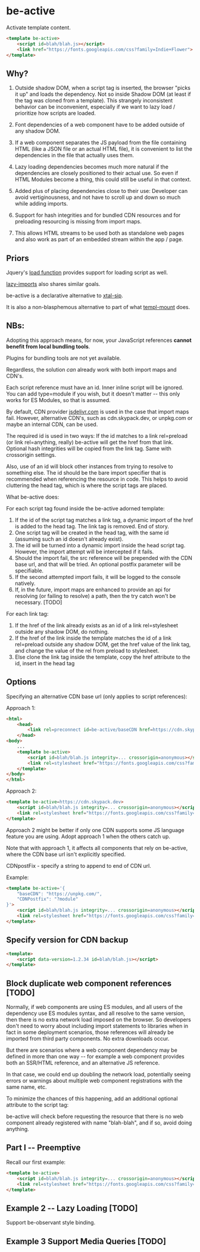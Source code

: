 # be-active

Activate template content.

```html
<template be-active>
    <script id=blah/blah.js></script>
    <link href="https://fonts.googleapis.com/css?family=Indie+Flower">
</template>
```

## Why?  

1.  Outside shadow DOM, when a script tag is inserted, the browser "picks it up" and loads the dependency.  Not so inside Shadow DOM (at least if the tag was cloned from a template).  This strangely inconsistent behavior can be inconvenient, especially if we want to lazy load / prioritize how scripts are loaded.

2.  Font dependencies of a web component have to be added outside of any shadow DOM.

3.  If a web component separates the JS payload from the file containing HTML (like a JSON file or an actual HTML file), it is convenient to list the dependencies in the file that actually uses them.

4.  Lazy loading dependencies becomes much more natural if the dependencies are closely positioned to their actual use.  So even if HTML Modules become a thing, this could still be useful in that context. 

5.  Added plus of placing dependencies close to their use:  Developer can avoid vertiginousness, and not have to scroll up and down so much while adding imports.

6.  Support for hash integrities and for bundled CDN resources and for preloading resourcing is missing from import maps.

7.  This allows HTML streams to be used both as standalone web pages and also work as part of an embedded stream within the app / page.

## Priors

Jquery's [load function](https://api.jquery.com/load/) provides support for loading script as well.

[lazy-imports](https://github.com/Polymer/lazy-imports) also shares similar goals.

be-active is a declarative alternative to [xtal-sip](https://github.com/bahrus/xtal-sip).

It is also a non-blasphemous alternative to part of what [templ-mount](https://github.com/bahrus/templ-mount) does.


## **NBs:** 

Adopting this approach means, for now, your JavaScript references **cannot benefit from local bundling tools**.  

Plugins for bundling tools are not yet available.

Regardless, the solution *can* already work with both import maps and CDN's.

Each script reference must have an id.  Inner inline script will be ignored.  You can add type=module if you wish, but it doesn't matter -- this only works for ES Modules, so that is assumed.

By default, CDN provider [jsdelivr.com](https://www.jsdelivr.com/esm) is used in the case that import maps fail.  However, alternative CDN's, such as cdn.skypack.dev, or unpkg.com or maybe an internal CDN, can be used.

The required id is used in two ways:  If the id matches to a link rel=preload (or link rel=anything, really) be-active will get the href from that link. Optional hash integrities will be copied from the link tag.  Same with crossorigin settings.

Also, use of an id will block other instances from trying to resolve to something else.  The id should be the bare import specifier that is recommended when referencing the resource in code. This helps to avoid cluttering the head tag, which is where the script tags are placed.

What be-active does:

For each script tag found inside the be-active adorned template: 

1.  If the id of the script tag matches a link tag, a dynamic import of the href is added to the head tag.  The link tag is removed.  End of story.
2.  One script tag will be created in the head tag, with the same id (assuming such an id doesn't already exist).
2.  The id will be turned into a dynamic import inside the head script tag.  However, the import attempt will be intercepted if it fails.
3.  Should the import fail, the src reference will be prepended with the CDN base url, and that will be tried. An optional postfix parameter will be specifiable.
4.  If the second attempted import fails, it will be logged to the console natively.
5.  If, in the future, import maps are enhanced to provide an api for resolving (or failing to resolve) a path, then the try catch won't be necessary. [TODO]

For each link tag:

1.  If the href of the link already exists as an id of a link rel=stylesheet outside any shadow DOM, do nothing.
2.  If the href of the link inside the template matches the id of a link rel=preload outside any shadow DOM, get the href value of the link tag, and change the value of the rel from preload to stylesheet.
3.  Else clone the link tag inside the template, copy the href attribute to the id, insert in the head tag 

## Options

Specifying an alternative CDN base url (only applies to script references):

Approach 1:

```html
<html>
    <head>
        <link rel=preconnect id=be-active/baseCDN href=https://cdn.skypack.dev>
    </head>
<body>
    ...
    <template be-active>
        <script id=blah/blah.js integrity=... crossorigin=anonymous></script>
        <link rel=stylesheet href="https://fonts.googleapis.com/css?family=Indie+Flower">
    </template>
</body>
</html>
```

Approach 2:

```html
<template be-active=https://cdn.skypack.dev>
    <script id=blah/blah.js integrity=... crossorigin=anonymous></script>
    <link rel=stylesheet href="https://fonts.googleapis.com/css?family=Indie+Flower">
</template>
```

Approach 2 might be better if only one CDN supports some JS language feature you are using.  Adopt approach 1 when the others catch up.

Note that with approach 1, it affects all components that rely on be-active, where the CDN base url isn't explicitly specified.

CDNpostFix - specify a string to append to end of CDN url.

Example:

```html
<template be-active='{
    "baseCDN": "https://unpkg.com/",
    "CDNPostfix": "?module"
}'>
    <script id=blah/blah.js integrity=... crossorigin=anonymous></script>
    <link rel=stylesheet href="https://fonts.googleapis.com/css?family=Indie+Flower">
</template>
```

## Specify version for CDN backup

```html
<template>
    <script data-version=1.2.34 id=blah/blah.js></script>
</template>
```

<!--
data-is-link-ref-only applied to subset of individual script elements - if present, script tag will only use that (bundled) reference if it finds that link rel=preload/lazy tag.  Otherwise, does nothing. [TODO]

data-only-if-no-bundled-link-ref="link-ref-id" - if present, script tag will only add this (unbundled) reference if no link-ref matching the value is found.  Otherwise, does nothing.[TODO]

-->

##  Block duplicate web component references [TODO]

Normally, if web components are using ES modules, and all users of the dependency use ES modules syntax, and all resolve to the same version, then there is no extra network load imposed on the browser.  So developers don't need to worry about including import statements to libraries when in fact in some deployment scenarios, those references will already be imported from third party components.  No extra downloads occur.

But there are scenarios where a web component dependency may be defined in more than one way -- for example a web component provides both an SSR/HTML reference, and an alternative JS reference. 

In that case, we could end up doubling the network load, potentially seeing errors or warnings about multiple web component registrations with the same name, etc.

To minimize the chances of this happening, add an additional optional attribute to the script tag:

<script id=blah/blah.js data-for=blah-blah></script>

be-active will check before requesting the resource that there is no web component already registered with name "blah-blah", and if so, avoid doing anything. 

## Part I -- Preemptive

Recall our first example:

```html
<template be-active>
    <script id=blah/blah.js integrity=... crossorigin=anonymous></script>
    <link rel=stylesheet href="https://fonts.googleapis.com/css?family=Indie+Flower">
</template>
```

## Example 2 -- Lazy Loading [TODO]

Support be-observant style binding.

## Example 3  Support Media Queries [TODO]




